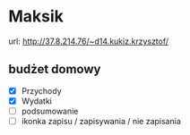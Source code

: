 # Maksik
url: http://37.8.214.76/~d14.kukiz.krzysztof/

## budżet domowy
- [x] Przychody
- [x] Wydatki
- [ ] podsumowanie
- [ ] ikonka zapisu / zapisywania / nie zapisania